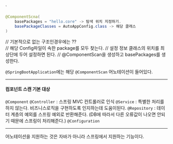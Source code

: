 `
```java
@ComponentScna(
	basePackages = "hello.core" -> 탐색 위치 지정하기.
	basePackageClasses = AutoAppConfig.class -> 해당 클래스 
)
```


// 기본적으로 없는 구조인경우에는 ??  
// 해당 Config파일이 속한 package를 모두 찾는다. 
// 설정 정보 클래스의 위치를 최상단에 두어 설정하면 된다.
// @ComponentScan을 생성하고 basePackages를 생성한다.

`@SpringBootApplication`에는 해당 `@ComponentScan` 어노테이션이 들어있다.

---

#### 컴포넌트 스캔 기본 대상

`@Component`
`@Controller` : 스프링 MVC 컨트롤러로 인식
`@Service` : 특별한 처리를 하지 않는다. 비즈니스로직을 구현하도록 인지하는데 도움이된다.
`@Repository` : 데이터 계층의 예외를 스프링 예외로 반환해준다.
(DB에 따라서 다른 오류값이 나오면 안되기 때문에 스프링이 처리해준다.)
`@Configuration` 

---

어노테이션을 지원하는 것은 자바가 아니라 스프링에서 지원하는 기능이다.


